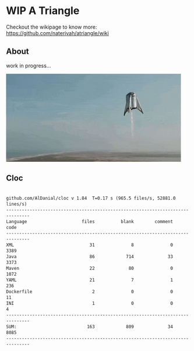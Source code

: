 # WIP A Triangle

  Checkout the wikipage to know more: https://github.com/naterivah/atriangle/wiki

  ## About
  work in progress...

  ![Screenshot](./docs/starhopper.gif?raw=true?style=center)

  ## Cloc 
 ``` 
 
github.com/AlDanial/cloc v 1.84  T=0.17 s (965.5 files/s, 52881.0 lines/s)
-------------------------------------------------------------------------------
Language                     files          blank        comment           code
-------------------------------------------------------------------------------
XML                             31              8              0           3389
Java                            86            714             33           3373
Maven                           22             80              0           1072
YAML                            21              7              1            236
Dockerfile                       2              0              0             11
INI                              1              0              0              4
-------------------------------------------------------------------------------
SUM:                           163            809             34           8085
------------------------------------------------------------------------------- 
 ```
